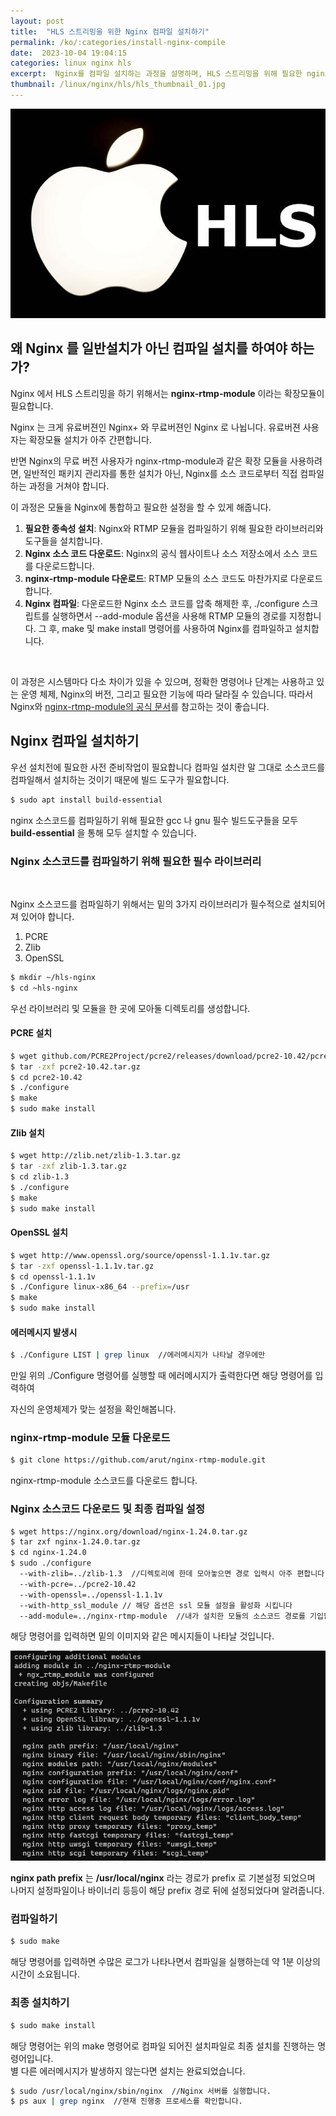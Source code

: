 ```yaml
---
layout: post
title:  "HLS 스트리밍을 위한 Nginx 컴파일 설치하기"
permalink: /ko/:categories/install-nginx-compile
date:  2023-10-04 19:04:15
categories: linux nginx hls
excerpt:  Nginx를 컴파일 설치하는 과정을 설명하며, HLS 스트리밍을 위해 필요한 nginx-rtmp-module 확장 모듈을 추가하는 방법을 제공합니다. 필요한 종속성 설치부터 Nginx 및 모듈의 컴파일과 설치까지의 단계를 상세히 다룹니다.
thumbnail: /linux/nginx/hls/hls_thumbnail_01.jpg
---
```



![HLS Thumbnail Image](/assets/img/linux/nginx/hls/hls_thumbnail_01.jpg)

## 왜 Nginx 를 일반설치가 아닌 컴파일 설치를 하여야 하는가?

Nginx 에서 HLS 스트리밍을 하기 위해서는 **nginx-rtmp-module** 이라는 확장모듈이 필요합니다.

Nginx 는 크게 유료버젼인 Nginx+ 와 무료버젼인 Nginx 로 나뉩니다. 유료버젼 사용자는 확장모듈 설치가 아주 간편합니다.

반면 Nginx의 무료 버전 사용자가 nginx-rtmp-module과 같은 확장 모듈을 사용하려면, 일반적인 패키지 관리자를 통한 설치가 아닌, Nginx를 소스 코드로부터 직접 컴파일하는 과정을 거쳐야 합니다. 

이 과정은 모듈을 Nginx에 통합하고 필요한 설정을 할 수 있게 해줍니다.


1. **필요한 종속성 설치**: Nginx와 RTMP 모듈을 컴파일하기 위해 필요한 라이브러리와 도구들을 설치합니다.
2. **Nginx 소스 코드 다운로드**: Nginx의 공식 웹사이트나 소스 저장소에서 소스 코드를 다운로드합니다.
3. **nginx-rtmp-module 다운로드**: RTMP 모듈의 소스 코드도 마찬가지로 다운로드합니다.
4. **Nginx 컴파일**: 다운로드한 Nginx 소스 코드를 압축 해제한 후, ./configure 스크립트를 실행하면서 --add-module 옵션을 사용해 RTMP 모듈의 경로를 지정합니다. 그 후, make 및 make install 명령어를 사용하여 Nginx를 컴파일하고 설치합니다.

<br>


이 과정은 시스템마다 다소 차이가 있을 수 있으며, 정확한 명령어나 단계는 사용하고 있는 운영 체제, Nginx의 버전, 그리고 필요한 기능에 따라 달라질 수 있습니다. 따라서 Nginx와 [nginx-rtmp-module의 공식 문서](https://github.com/arut/nginx-rtmp-module)를 참고하는 것이 좋습니다.

<div class="divide-line"></div>

## Nginx 컴파일 설치하기

우선 설치전에 필요한 사전 준비작업이 필요합니다
컴파일 설치란 말 그대로 소스코드를 컴파일해서 설치하는 것이기 때문에 빌드 도구가 필요합니다.

```bash
$ sudo apt install build-essential
```

nginx 소스코드를 컴파일하기 위해 필요한 gcc 나 gnu 필수 빌드도구들을
모두 **build-essential** 을 통해 모두 설치할 수 있습니다.

### Nginx 소스코드를 컴파일하기 위해 필요한 필수 라이브러리

<br>

Nginx 소스코드를 컴파일하기 위해서는 밑의 3가지 라이브러리가 필수적으로 설치되어져 있어야 합니다.

1. PCRE
2. Zlib
3. OpenSSL

```bash
$ mkdir ~/hls-nginx
$ cd ~hls-nginx
```
우선 라이브러리 및 모듈을 한 곳에 모아둘 디렉토리를 생성합니다.


#### PCRE 설치

```bash
$ wget github.com/PCRE2Project/pcre2/releases/download/pcre2-10.42/pcre2-10.42.tar.gz
$ tar -zxf pcre2-10.42.tar.gz
$ cd pcre2-10.42
$ ./configure
$ make
$ sudo make install
```

#### Zlib 설치

```bash
$ wget http://zlib.net/zlib-1.3.tar.gz
$ tar -zxf zlib-1.3.tar.gz
$ cd zlib-1.3
$ ./configure
$ make
$ sudo make install
```

#### OpenSSL 설치

```bash
$ wget http://www.openssl.org/source/openssl-1.1.1v.tar.gz
$ tar -zxf openssl-1.1.1v.tar.gz
$ cd openssl-1.1.1v
$ ./Configure linux-x86_64 --prefix=/usr 
$ make
$ sudo make install
```

#### 에러메시지 발생시

```bash
$ ./Configure LIST | grep linux  //에러메시지가 나타날 경우에만
```

만일 위의 ./Configure 명령어를 실행할 때 에러메시지가 출력한다면 해당 명령어를 입력하여

자신의 운영체제가 맞는 설정을 확인해봅니다.

<div class="divide-line"></div>

### nginx-rtmp-module 모듈 다운로드

```bash
$ git clone https://github.com/arut/nginx-rtmp-module.git
```

nginx-rtmp-module 소스코드를 다운로드 합니다.


### Nginx 소스코드 다운로드 및 최종 컴파일 설정

```bash
$ wget https://nginx.org/download/nginx-1.24.0.tar.gz
$ tar zxf nginx-1.24.0.tar.gz
$ cd nginx-1.24.0
$ sudo ./configure 
  --with-zlib=../zlib-1.3  //디렉토리에 한데 모아놓으면 경로 입력시 아주 편합니다
  --with-pcre=../pcre2-10.42 
  --with-openssl=../openssl-1.1.1v 
  --with-http_ssl_module // 해당 옵션은 ssl 모듈 설정을 활성화 시킵니다
  --add-module=../nginx-rtmp-module  //내가 설치한 모듈의 소스코드 경로를 기입합니다

```

해당 명령어를 입력하면 밑의 이미지와 같은 메시지들이 나타날 것입니다.


![Configure complete message before compile nginx](/assets/img/linux/nginx/hls/log_configured_compile.jpg)

**nginx path prefix** 는 **/usr/local/nginx** 라는 경로가 prefix 로 기본설정 되었으며 나머지 설정파일이나 바이너리 등등이 해당 prefix 경로 뒤에 설정되었다며 알려줍니다.



### 컴파일하기


```bash
$ sudo make
```

해당 명령어를 입력하면 수많은 로그가 나타나면서 컴파일을 실행하는데 약 1분 이상의 시간이 소요됩니다.


### 최종 설치하기

```bash
$ sudo make install
```

해당 명령어는 위의 make 명령어로 컴파일 되어진 설치파일로 최종 설치를 진행하는 명령어입니다.
<br>
별 다른 에러메시지가 발생하지 않는다면 설치는 완료되었습니다.


```bash
$ sudo /usr/local/nginx/sbin/nginx  //Nginx 서버를 실행합니다.
$ ps aux | grep nginx  //현재 진행중 프로세스를 확인합니다.
```

<br>